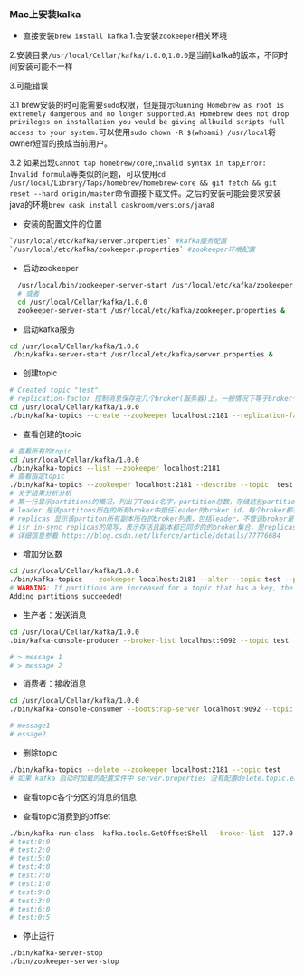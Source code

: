 ### Mac上安装kalka

* 直接安装`brew install kafka`
1.会安装`zookeeper`相关环境

2.安装目录`/usr/local/Cellar/kafka/1.0.0`,`1.0.0`是当前kafka的版本，不同时间安装可能不一样

3.可能错误

3.1 brew安装的时可能需要`sudo`权限，但是提示`Running Homebrew as root is extremely dangerous and no longer supported.As Homebrew does not drop privileges on installation you would be giving allbuild scripts full access to your system.`可以使用`sudo chown -R $(whoami) /usr/local`将owner短暂的换成当前用户。

3.2 如果出现`Cannot tap homebrew/core`,`invalid syntax in tap`,`Error: Invalid formula`等类似的问题，可以使用`cd /usr/local/Library/Taps/homebrew/homebrew-core && git fetch && git reset --hard origin/master`命令直接下载文件。之后的安装可能会要求安装java的环境`brew cask install caskroom/versions/java8`

* 安装的配置文件的位置
``` sh
`/usr/local/etc/kafka/server.properties` #kafka服务配置
`/usr/local/etc/kafka/zookeeper.properties` #zookeeper环境配置
```

* 启动zookeeper
```sh
  /usr/local/bin/zookeeper-server-start /usr/local/etc/kafka/zookeeper.properties &
  # 或者
  cd /usr/local/Cellar/kafka/1.0.0
  zookeeper-server-start /usr/local/etc/kafka/zookeeper.properties &
```

* 启动kafka服务
``` sh
cd /usr/local/Cellar/kafka/1.0.0
./bin/kafka-server-start /usr/local/etc/kafka/server.properties &
```

* 创建topic
```sh
# Created topic "test".
# replication-factor 控制消息保存在几个broker(服务器)上，一般情况下等于broker个数；如果未指定，则采用默认数量，在server.properties中可查。
cd /usr/local/Cellar/kafka/1.0.0
./bin/kafka-topics --create --zookeeper localhost:2181 --replication-factor 1 --partitions 1 --topic test
```

* 查看创建的topic
``` sh
# 查看所有的topic
cd /usr/local/Cellar/kafka/1.0.0
./bin/kafka-topics --list --zookeeper localhost:2181
# 查看指定topic
./bin/kafka-topics --zookeeper localhost:2181 --describe --topic  test
# 关于结果分析分析
# 第一行显示partitions的概况，列出了Topic名字，partition总数，存储这些partition的broker数
# leader 是该partitons所在的所有broker中担任leader的broker id，每个broker都有可能成为leader
# replicas 显示该partiton所有副本所在的broker列表，包括leader，不管该broker是否是存活，不管是否和leader保持了同步。
# isr in-sync replicas的简写，表示存活且副本都已同步的的broker集合，是replicas的子集
# 详细信息参看 https://blog.csdn.net/lkforce/article/details/77776684
```

* 增加分区数
```sh
cd /usr/local/Cellar/kafka/1.0.0
./bin/kafka-topics  --zookeeper localhost:2181 --alter --topic test --partitions 10
# WARNING: If partitions are increased for a topic that has a key, the partition logic or ordering of the messages will be affected
Adding partitions succeeded!
```

* 生产者：发送消息
``` sh
cd /usr/local/Cellar/kafka/1.0.0
.bin/kafka-console-producer --broker-list localhost:9092 --topic test

# > message 1
# > message 2
```
* 消费者：接收消息
```sh
cd /usr/local/Cellar/kafka/1.0.0
./bin/kafka-console-consumer --bootstrap-server localhost:9092 --topic test --from-beginning

# message1
# essage2
```

* 删除topic
``` sh
./bin/kafka-topics --delete --zookeeper localhost:2181 --topic test
# 如果 kafka 启动时加载的配置文件中 server.properties 没有配置delete.topic.enable=true，那么此时的删除并不是真正的删除，而是把 topic 标记为：marked for deletion
```

* 查看topic各个分区的消息的信息

* 查看topic消费到的offset
```sh
./bin/kafka-run-class  kafka.tools.GetOffsetShell --broker-list  127.0.0.1:9092 --topic test --time -1
# test:8:0
# test:2:0
# test:5:0
# test:4:0
# test:7:0
# test:1:0
# test:9:0
# test:3:0
# test:6:0
# test:0:5
```

* 停止运行
``` sh
./bin/kafka-server-stop
./bin/zookeeper-server-stop
```
